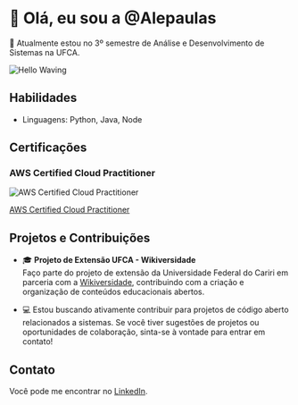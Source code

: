 # 👋 Olá, eu sou a @Alepaulas

🌱 Atualmente estou no 3º semestre de Análise e Desenvolvimento de Sistemas na UFCA.

![Hello Waving](https://media.tenor.com/AvHPuvcRU4wAAAAj/cute-penguin.gif)

## Habilidades

- Linguagens: Python, Java, Node

## Certificações

### AWS Certified Cloud Practitioner
![AWS Certified Cloud Practitioner](https://images.credly.com/size/340x340/images/00634f82-b07f-4bbd-a6bb-53de397fc3a6/image.png)

[AWS Certified Cloud Practitioner](https://www.credly.com/badges/7de6e0db-f24b-48b4-86cf-7b131bdb3d51)

## Projetos e Contribuições

- 🎓 **Projeto de Extensão UFCA - Wikiversidade**  
  Faço parte do projeto de extensão da Universidade Federal do Cariri em parceria com a [Wikiversidade](https://pt.wikiversity.org/wiki/P%C3%A1gina_principal), contribuindo com a criação e organização de conteúdos educacionais abertos.

- 💻 Estou buscando ativamente contribuir para projetos de código aberto relacionados a sistemas. Se você tiver sugestões de projetos ou oportunidades de colaboração, sinta-se à vontade para entrar em contato!

## Contato

Você pode me encontrar no [LinkedIn](https://www.linkedin.com/in/alexandra-de-paula-9043652b6/).
